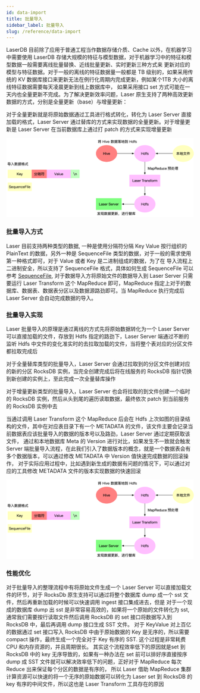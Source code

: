 ```yaml
---
id: data-import
title: 批量导入
sidebar_label: 批量导入
slug: /reference/data-import
---
```


LaserDB 目前除了应用于普通工程当作数据存储介质、Cache 以外，在机器学习中需要使用 LaserDB 存储大规模的特征与模型数据，对于机器学习中的特征和模型数据一般需要离线批量替换、近线批量更新、实时更新三种方式来
更新对应的模型与特征数据。对于一般的离线的特征数据量一般都是 TB 级别的，如果采用传统的 KV 数据库接口来更新无法在例行化周期内完成更新，例如某个1TB 大小的离线特征数据需要每天凌晨更新到线上数据库中，
如果采用接口 set 方式可能在一天内也全量更新不完成。为了解决更新效率问题，Laser 原生支持了两种高效更新数据的方式，分别是全量更新（base）与增量更新：

对于全量更新就是将原始数据通过工具进行格式转化，转化为 Laser Server 直接加载的格式，Laser Server 通过替库的方式来实现数据的全量更新。对于增量更新是 Laser Server 在当前数据库上通过打 patch 的方式来实现增量更新

![LaserDB 批量导入](../images/laser_load.png)

### 批量导入方式

Laser 目前支持两种类型的数据, 一种是使用分隔符分隔 Key Value 按行组织的 PlainText 的数据，另外一种是 SequenceFile 类型的数据，对于一般的需求使用第一种格式即可，对于 Value 或者 Key 是二进制组成的数据，为了在
导入流程上二进制安全，所以支持了 SequenceFile 格式，具体如何生成 SequenceFile 可以参考 [SequenceFile](https://cwiki.apache.org/confluence/display/HADOOP2/SequenceFile), 
对于数据导入方将原始文件的数据导入到 Laser Server 只需要运行 Laser Transform 这个 MapReduce 即可，MapReduce 指定上对于的数据库、数据表、数据表分区以及数据源路劲即可。当 MapReduce 执行完成后
Laser Server 会自动完成数据的导入。

### 批量导入实现

Laser 批量导入的原理是通过离线的方式先将原始数据转化为一个 Laser Server 可以直接加载的文件，存放到 Hdfs 指定的路劲下，Laser Server 端通过不断的监听 Hdfs 中文件的变化准实时的去拉取加载的文件，当将整个表对应的分区文件都拉取完成后
    
对于全量替库类型的批量导入，Laser Server 会通过拉取到的分区文件创建对应的新的分区 RocksDB 实例，当完全创建完成后将在线服务的 RocksDB 指针切换到新创建的实例上，至此完成一次全量替库操作

对于增量更新类型的批量导入，Laser Server 也会将拉取的到文件创建一个临时的 RocksDB 实例，然后从头到尾的遍历读取数据，最终依次 patch 到当前服务的 RocksDB 实例中去

当通过调用 Laser Transform 这个 MapReduce 后会在 Hdfs 上次如图的目录结构的文件，其中在对应表目录下有一个 METADATA 的文件，该文件主要会记录当前数据表应该批量导入的数据的版本号以及路劲，Laser Server 通过定期获取该文件，
通过和本地数据库 Meta 的 Version 进行对比，如果发生不一致就会触发 Server 端批量导入流程，在此我们引入了数据版本的概念，就是一个数据表会有多个数据版本，可以通过修改 METADATA 中 Version 值快速完成数据的回滚操作，
对于实际应用过程中，比如遇到新生成的数据有问题的情况下，可以通过对应的工具修改 METADATA 文件的版本实现数据的快速回滚

![LaserDB 批量导入](../images/laser_load.png)

### 性能优化

对于批量导入的整理流程中有将原始文件生成一个 Laser Server 可以直接加载文件的环节，对于 RocksDb 原生支持可以通过将整个数据库 dump 成一个 sst 文件，然后再重新加载的时候可以快速调用 ingest 接口集成进去，但是
对于一个现成的数据库 dump 出 sst 是非常容易高效的，如果将一个原始的文件转化为 sst, 通常我们需要按行读取文件然后调用 RocksDB 的 set 接口将数据写入到 RocksDB 中，最后再调用 dump 接口生成 SST 文件。
对于 KeyValue 对上百亿的数据通过 set 接口写入 RocksDB 中由于原始数据的 Key 是无序的，所以需要 compact 操作，最终生成一个完全对于 Key 有序的 SST. 这个过程是非常耗费 CPU 和内存资源的，并且周期很长。
其实这个流程效率低下的原因就是set 到 RocksDB 中的 key 无序导致的，如果有一种办法在 set 前可以排好序直接按序dump 成 SST 文件就可以解决效率低下的问题，正好对于 MapReduce 每次 Reduce 出来保证每个分区的数据是有序的，
所以 Laser 借助 MapReduce 集群计算资源可以快速的将一个无序的原始数据可以转化为 Laser set 到 RocksDB 的 key 有序的中间文件，所以这也是 Laser Transform 工具存在的原因

